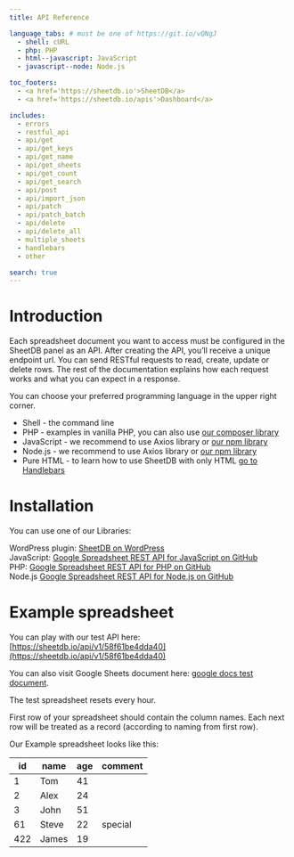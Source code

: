 ```yaml
---
title: API Reference

language_tabs: # must be one of https://git.io/vQNgJ
  - shell: cURL
  - php: PHP
  - html--javascript: JavaScript
  - javascript--node: Node.js

toc_footers:
  - <a href='https://sheetdb.io'>SheetDB</a>
  - <a href='https://sheetdb.io/apis'>Dashboard</a>

includes:
  - errors
  - restful_api
  - api/get
  - api/get_keys
  - api/get_name
  - api/get_sheets
  - api/get_count
  - api/get_search
  - api/post
  - api/import_json
  - api/patch
  - api/patch_batch
  - api/delete
  - api/delete_all
  - multiple_sheets
  - handlebars
  - other

search: true
---
```


# Introduction

Each spreadsheet document you want to access must be configured in the SheetDB panel as an API. After creating the API, you’ll receive a unique endpoint url. You can send RESTful requests to read, create, update or delete rows. The rest of the documentation explains how each request works and what you can expect in a response.

You can choose your preferred programming language in the upper right corner.

* Shell - the command line
* PHP - examples in vanilla PHP, you can also use [our composer library](https://github.com/sheetdb/sheetdb-php)
* JavaScript - we recommend to use Axios library or [our npm library](https://github.com/sheetdb/sheetdb-js)
* Node.js - we recommend to use Axios library or [our npm library](https://github.com/sheetdb/sheetdb-node)
* Pure HTML - to learn how to use SheetDB with only HTML <a href="#handlebars-installation">go to Handlebars</a>

# Installation

You can use one of our Libraries:

WordPress plugin: [SheetDB on WordPress](https://wordpress.org/plugins/sheetdb/)<br />
JavaScript: [Google Spreadsheet REST API for JavaScript on GitHub](https://github.com/sheetdb/sheetdb-js)<br />
PHP: [Google Spreadsheet REST API for PHP on GitHub](https://github.com/sheetdb/sheetdb-php)<br />
Node.js [Google Spreadsheet REST API for Node.js on GitHub](https://github.com/sheetdb/sheetdb-node)

# Example spreadsheet

You can play with our test API here: [https://sheetdb.io/api/v1/58f61be4dda40](https://sheetdb.io/api/v1/58f61be4dda40)

You can also visit Google Sheets document here: [google docs test document](https://docs.google.com/spreadsheets/d/1mrsgBk4IAdSs8Ask5H1z3bWYDlPTKplDIU_FzyktrGk/edit).

<aside class="notice">The test spreadsheet resets every hour.</aside>

First row of your spreadsheet should contain the column names. Each next row will be treated as a record (according to naming from first row).

Our Example spreadsheet looks like this:

| id | name | age | comment |
|---|---|---|---|
| 1 | Tom | 41 |  |
| 2 | Alex | 24 |  |
| 3 | John | 51 |  |
| 61 | Steve | 22 | special |
| 422 | James | 19 |  |

